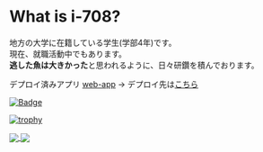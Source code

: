 # What is i-708?

地方の大学に在籍している学生(学部4年)です。  
現在、就職活動中でもあります。  
**逃した魚は大きかった**と思われるように、日々研鑽を積んでおります。

デプロイ済みアプリ
[web-app](https://github.com/i-708/web-app) -> デプロイ先は[こちら](https://count-up-game.herokuapp.com/)

[![Badge](https://cp-logo.vercel.app/atcoder/in708?logo=true)](https://atcoder.jp/users/in708)

[![trophy](https://github-profile-trophy.vercel.app/?username=i-708&theme=gruvbox)](https://github.com/ryo-ma/github-profile-trophy)

<a href="https://github.com/anuraghazra/convoychat">
  <img align="center" src="https://github-readme-stats.vercel.app/api?username=i-708&show_icons=true&theme=gruvbox" />
</a>

<a href="https://github.com/anuraghazra/github-readme-stats">
  <img align="center" src="https://github-readme-stats.vercel.app/api/top-langs/?username=i-708&layout=compact&theme=gruvbox" />
</a>
